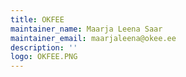 ```yaml
---
title: OKFEE  
maintainer_name: Maarja Leena Saar
maintainer_email: maarjaleena@okee.ee   
description: ''
logo: OKFEE.PNG
---
```

